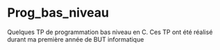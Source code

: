 # Prog_bas_niveau
Quelques TP de programmation bas niveau en C. Ces TP ont été réalisé durant ma première année de BUT informatique
